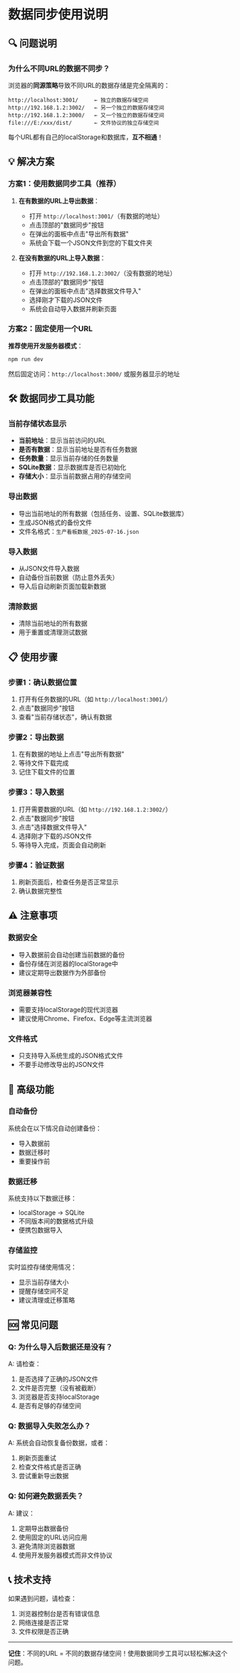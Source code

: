 # 数据同步使用说明

## 🔍 问题说明

### 为什么不同URL的数据不同步？

浏览器的**同源策略**导致不同URL的数据存储是完全隔离的：

```
http://localhost:3001/     ← 独立的数据存储空间
http://192.168.1.2:3002/   ← 另一个独立的数据存储空间
http://192.168.1.2:3000/   ← 又一个独立的数据存储空间
file:///E:/xxx/dist/       ← 文件协议的独立存储空间
```

每个URL都有自己的localStorage和数据库，**互不相通**！

## 💡 解决方案

### 方案1：使用数据同步工具（推荐）

1. **在有数据的URL上导出数据**：
   - 打开 `http://localhost:3001/`（有数据的地址）
   - 点击顶部的"数据同步"按钮
   - 在弹出的面板中点击"导出所有数据"
   - 系统会下载一个JSON文件到您的下载文件夹

2. **在没有数据的URL上导入数据**：
   - 打开 `http://192.168.1.2:3002/`（没有数据的地址）
   - 点击顶部的"数据同步"按钮
   - 在弹出的面板中点击"选择数据文件导入"
   - 选择刚才下载的JSON文件
   - 系统会自动导入数据并刷新页面

### 方案2：固定使用一个URL

**推荐使用开发服务器模式**：
```bash
npm run dev
```
然后固定访问：`http://localhost:3000/` 或服务器显示的地址

## 🛠️ 数据同步工具功能

### 当前存储状态显示
- **当前地址**：显示当前访问的URL
- **是否有数据**：显示当前地址是否有任务数据
- **任务数量**：显示当前存储的任务数量
- **SQLite数据**：显示数据库是否已初始化
- **存储大小**：显示当前数据占用的存储空间

### 导出数据
- 导出当前地址的所有数据（包括任务、设置、SQLite数据库）
- 生成JSON格式的备份文件
- 文件名格式：`生产看板数据_2025-07-16.json`

### 导入数据
- 从JSON文件导入数据
- 自动备份当前数据（防止意外丢失）
- 导入后自动刷新页面加载新数据

### 清除数据
- 清除当前地址的所有数据
- 用于重置或清理测试数据

## 📋 使用步骤

### 步骤1：确认数据位置
1. 打开有任务数据的URL（如 `http://localhost:3001/`）
2. 点击"数据同步"按钮
3. 查看"当前存储状态"，确认有数据

### 步骤2：导出数据
1. 在有数据的地址上点击"导出所有数据"
2. 等待文件下载完成
3. 记住下载文件的位置

### 步骤3：导入数据
1. 打开需要数据的URL（如 `http://192.168.1.2:3002/`）
2. 点击"数据同步"按钮
3. 点击"选择数据文件导入"
4. 选择刚才下载的JSON文件
5. 等待导入完成，页面会自动刷新

### 步骤4：验证数据
1. 刷新页面后，检查任务是否正常显示
2. 确认数据完整性

## ⚠️ 注意事项

### 数据安全
- 导入数据前会自动创建当前数据的备份
- 备份存储在浏览器的localStorage中
- 建议定期导出数据作为外部备份

### 浏览器兼容性
- 需要支持localStorage的现代浏览器
- 建议使用Chrome、Firefox、Edge等主流浏览器

### 文件格式
- 只支持导入系统生成的JSON格式文件
- 不要手动修改导出的JSON文件

## 🔧 高级功能

### 自动备份
系统会在以下情况自动创建备份：
- 导入数据前
- 数据迁移时
- 重要操作前

### 数据迁移
系统支持以下数据迁移：
- localStorage → SQLite
- 不同版本间的数据格式升级
- 便携包数据导入

### 存储监控
实时监控存储使用情况：
- 显示当前存储大小
- 提醒存储空间不足
- 建议清理或迁移策略

## 🆘 常见问题

### Q: 为什么导入后数据还是没有？
A: 请检查：
1. 是否选择了正确的JSON文件
2. 文件是否完整（没有被截断）
3. 浏览器是否支持localStorage
4. 是否有足够的存储空间

### Q: 数据导入失败怎么办？
A: 系统会自动恢复备份数据，或者：
1. 刷新页面重试
2. 检查文件格式是否正确
3. 尝试重新导出数据

### Q: 如何避免数据丢失？
A: 建议：
1. 定期导出数据备份
2. 使用固定的URL访问应用
3. 避免清除浏览器数据
4. 使用开发服务器模式而非文件协议

## 📞 技术支持

如果遇到问题，请检查：
1. 浏览器控制台是否有错误信息
2. 网络连接是否正常
3. 文件权限是否正确

---

**记住**：不同的URL = 不同的数据存储空间！使用数据同步工具可以轻松解决这个问题。
